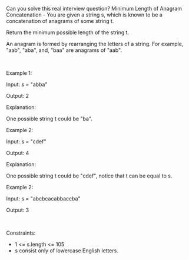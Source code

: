 Can you solve this real interview question? Minimum Length of Anagram Concatenation - You are given a string s, which is known to be a concatenation of anagrams of some string t.

Return the minimum possible length of the string t.

An anagram is formed by rearranging the letters of a string. For example, "aab", "aba", and, "baa" are anagrams of "aab".

 

Example 1:

Input: s = "abba"

Output: 2

Explanation:

One possible string t could be "ba".

Example 2:

Input: s = "cdef"

Output: 4

Explanation:

One possible string t could be "cdef", notice that t can be equal to s.

Example 2:

Input: s = "abcbcacabbaccba"

Output: 3

 

Constraints:

 * 1 <= s.length <= 105
 * s consist only of lowercase English letters.